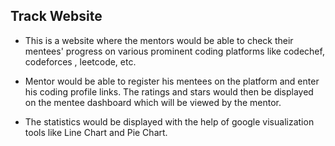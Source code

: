 ##    Track Website
* This is a website where the mentors would be able to check their mentees' progress on various prominent coding platforms like codechef, codeforces , leetcode, etc.


* Mentor would be able to register his mentees on the platform and enter his coding profile links. The ratings and stars would then be displayed on the mentee dashboard which will be viewed by the mentor.
* The statistics would be displayed with the help of google visualization tools like Line Chart and Pie Chart.



